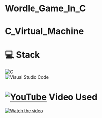 # Wordle_Game_In_C

# C_Virtual_Machine
# 💻  Stack<br/>
![C](https://img.shields.io/badge/C-00599C?logo=c&logoColor=white)<br/>
![Visual Studio Code](https://custom-icon-badges.demolab.com/badge/Visual%20Studio%20Code-0078d7.svg?logo=vsc&logoColor=white)

# [![YouTube](https://img.shields.io/badge/YouTube-%23FF0000.svg?logo=YouTube&logoColor=white)](#)  Video Used<br/>
[![Watch the video](https://ytcards.demolab.com/?id=m9DgmhM93Pw)](https://www.youtube.com/watch?v=m9DgmhM93Pw)
